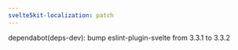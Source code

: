 ```yaml
---
svelte5kit-localization: patch
---
```


dependabot(deps-dev): bump eslint-plugin-svelte from 3.3.1 to 3.3.2
